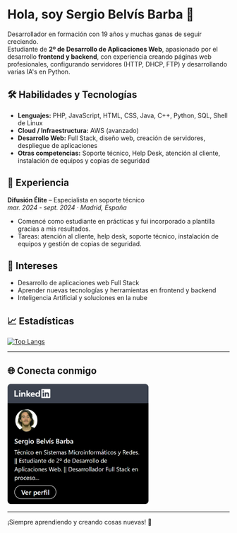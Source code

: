 
# Hola, soy Sergio Belvís Barba 👋

Desarrollador en formación con 19 años y muchas ganas de seguir creciendo.  
Estudiante de **2º de Desarrollo de Aplicaciones Web**, apasionado por el desarrollo **frontend y backend**, con experiencia creando páginas web profesionales, configurando servidores (HTTP, DHCP, FTP) y desarrollando varias IA's en Python.

## 🛠️ Habilidades y Tecnologías
- **Lenguajes:** PHP, JavaScript, HTML, CSS, Java, C++, Python, SQL, Shell de Linux  
- **Cloud / Infraestructura:** AWS (avanzado)  
- **Desarrollo Web:** Full Stack, diseño web, creación de servidores, despliegue de aplicaciones  
- **Otras competencias:** Soporte técnico, Help Desk, atención al cliente, instalación de equipos y copias de seguridad  

## 💼 Experiencia
**Difusión Élite** – Especialista en soporte técnico  
*mar. 2024 - sept. 2024 · Madrid, España*  
- Comencé como estudiante en prácticas y fui incorporado a plantilla gracias a mis resultados.  
- Tareas: atención al cliente, help desk, soporte técnico, instalación de equipos y gestión de copias de seguridad.  

## 🌱 Intereses
- Desarrollo de aplicaciones web Full Stack  
- Aprender nuevas tecnologías y herramientas en frontend y backend  
- Inteligencia Artificial y soluciones en la nube  

## 📈 Estadísticas

[![Top Langs](https://github-readme-stats.vercel.app/api/top-langs/?username=Serbelbar9&theme=onedark)](https://github.com/anuraghazra/github-readme-stats)

---

## 🌐 Conecta conmigo

<a href="https://www.linkedin.com/in/sergiobelvísb">
  <img src="LinkedIn%20Tarjeta.png" alt="LinkedIn" width="320">
</a>


---

¡Siempre aprendiendo y creando cosas nuevas! 🚀
